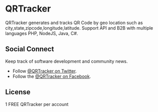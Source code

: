 # QRTracker
QRTracker generates and tracks QR Code by geo location such as city,state,zipcode,longitude,latitude. Support API and B2B with multiple languages PHP, NodeJS, Java, C#.

## Social Connect

Keep track of software development and community news.

* Follow [@QRTracker on Twitter](https://twitter.com/qrtracker).
* Follow the [@QRTracker on Facebook](https://www.facebook.com/qrtracker).

## License

1 FREE QRTracker per account
